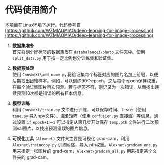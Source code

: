 # 代码使用简介

本项目在Linux环境下运行。代码参考自 [https://github.com/WZMIAOMIAO/deep-learning-for-image-processing](https://github.com/WZMIAOMIAO/deep-learning-for-image-processing)

1. **数据集准备**  
   首先将划分好标签的数据集放在 `databalance3\photo` 文件夹中。使用 `split_data.py` 用于按一定比例划分训练集和验证集。

2. **数据预处理**  
   使用 `ConvNeXt\add_name.py` 将验证集每个标签对应的图片名加上前缀，以便后期找出困难样本。例如，可以训练90个epoch，之后每个epoch保存权重，在每个验证集图片再次预测。若与标签不符，则记录为一次错误，从而找出连续预测10次都是错误的所有样本信息。

3. **模型训练**  
   利用 `ConvNeXt/train.py` 文件进行训练，可以保存时间、T-sne（使用 `tsne.py` 导入npy文件）、混淆矩阵（使用 `confusion.py` 直接画）等信息。通过设置 `if epoch+1>=5` 可以指定从第几步开始保存 `temp.pth` 文件进行二次预测val图片，以找出预测错误的图片信息。

4. **可视化工具**
  `(Alexnet)` 文件夹主要是可视化 grad-cam，利用 `Alexnet\traincopy.py` 训练网络，导入.pth权重。`Alexnet\gradcam_one.py` 用来指定一张图片的 grad-cam，`Alexnet\gradcam_all.py` 用来指定某个文件夹的 grad-cam。
